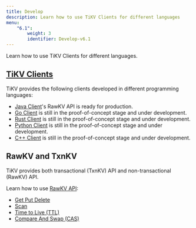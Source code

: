 ```yaml
---
title: Develop
description: Learn how to use TiKV Clients for different languages
menu:
    "6.1":
        weight: 3
        identifier: Develop-v6.1
---
```


Learn how to use TiKV Clients for different languages.

## [TiKV Clients](../clients/introduction/)

TiKV provides the following clients developed in different programming languages:

- [Java Client](../clients/java)'s RawKV API is ready for production.
- [Go Client](../clients/go) is still in the proof-of-concept stage and under development.
- [Rust Client](../clients/rust) is still in the proof-of-concept stage and under development.
- [Python Client](../clients/python) is still in the proof-of-concept stage and under development.
- [C++ Client](../clients/cpp) is still in the proof-of-concept stage and under development.

## RawKV and TxnKV

TiKV provides both transactional (TxnKV) API and non-transactional (RawKV) API.

Learn how to use [RawKV API](../rawkv/introduction/):

- [Get Put Delete](../rawkv/get-put-delete/)
- [Scan](../rawkv/scan)
- [Time to Live (TTL)](../rawkv/ttl)
- [Compare And Swap (CAS)](../rawkv/cas)
